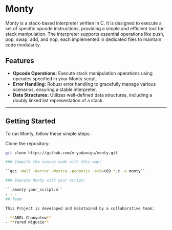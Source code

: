 # Monty


Monty is a stack-based interpreter written in C. It is designed to execute a set of specific opcode instructions, providing a simple and efficient tool for stack manipulation. The interpreter supports essential operations like push, pop, swap, add, and nop, each implemented in dedicated files to maintain code modularity.

## Features

- **Opcode Operations:** Execute stack manipulation operations using opcodes specified in your Monty script.
- **Error Handling:** Robust error handling to gracefully manage various scenarios, ensuring a stable interpreter.
- **Data Structures:** Utilizes well-defined data structures, including a doubly linked list representation of a stack.
- - -
## Getting Started

To run Monty, follow these simple steps:

 Clone the repository:

   ```bash
   git clone https://github.com/mryadanigu/monty.git
   
 ### Compile the source code with this way:
 
 ``gcc -Wall -Werror -Wextra -pedantic -std=c89 *.c -o monty``
 
 ### Execute Monty with your script:
 
 ``./monty your_script.m``
 - - -
 ## Team

This Project is developed and maintained by a collaborative team:

- **ABEL Chanyalew**
- **Yared Nigusie**
